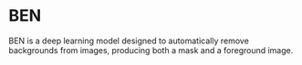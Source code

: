# BEN
BEN is a deep learning model designed to automatically remove backgrounds from images, producing both a mask and a foreground image.
